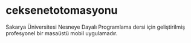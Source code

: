 # ceksenetotomasyonu
Sakarya Üniversitesi Nesneye Dayalı Programlama dersi için geliştirilmiş profesyonel bir masaüstü mobil uygulamadır.
